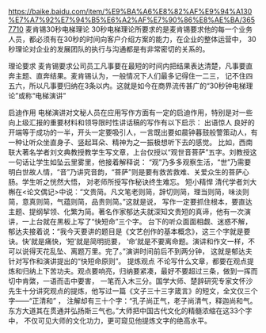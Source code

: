 
https://baike.baidu.com/item/%E9%BA%A6%E8%82%AF%E9%94%A130%E7%A7%92%E7%94%B5%E6%A2%AF%E7%90%86%E8%AE%BA/3657710
麦肯锡30秒电梯理论
30秒电梯理论所要求的是麦肯锡要求他的每一个业务人员，都必须有在30秒的时间向客户介绍方案的能力，在企业的整体运营中，
30秒理论对企业的发展团队的执行与沟通都是有非常密切的关系的。

理论要求
麦肯锡要求公司员工凡事要在最短的时间内把结果表达清楚，凡事要直奔主题、直奔结果。麦肯锡认为，一般情况下人们最多记得住一二三，
记不住四五六，所以凡事要归纳在3条以内。这就是如今在商界流传甚广的“30秒钟电梯理论”或称“电梯演讲”

启迪作用
电梯演讲对文秘人员在应用写作方面有一定的启迪作用，特别是对一些向上级汇报的重要材料和领导限时性讲话稿的写作有以下启示：
出语惊人
良好的开端等于成功的一半，开头一定要吸引人，一言既出要如晨钟暮鼓般警策动人，有一种让听众坐直身子、竖起耳朵、精神为之一振极想听下去的感觉。
比如，西南联大著名学者刘文典教授教学生写文章，上台仅授以“观世音菩萨”五字。刘教授这一句话让学生如坠云里雾里，他接着解释说：
“观”乃多多观察生活，“世”乃需要明白世故人情，“音”乃讲究音韵，“菩萨”则是要有救苦救难、关爱众生的菩萨心肠。学生听之恍然大悟，
对老师所授写作秘诀终生难忘。
短小精悍
清代学者刘大槲在<论文偶记>中说：“文贵简。凡文笔老则简，辞切则简，理当则简，味淡则简，意真则简，气蕴则简，品贵则简。”这就是说，
写作一定要抓住根本，要直达主题、提纲挈领、化繁为简。著名作家郁达夫就深知文贵短的真谛，他有一次演讲，一上台就在黑板上写了“快短命”三个字。
台下的听众面面相觑、迷惑不解，郁达夫接着说：“我今天要讲的题目是《文艺创作的基本概念》，这三个字就是要诀。快’就是痛快，‘短’就是简明扼要，
‘命’就是不要离命题。演讲和作文一样，不可以说得天花乱坠、离题万里。完了。”演讲时间前后不到两分钟，
这就是郁达夫针对写作和演讲提出的“快短命原则”。
提炼观点
不论写什么文章，都要在观点提炼和归纳上下苦功夫。观点要响亮，归纳要紧凑，最好不要超过三条，做到一挥而切中肯綮，一语而击中要害，
一笔而入木三分。国学大师、楚辞研究专家文怀沙先生十分讲究观点的提炼，他写过一篇《文子三十三字箴言》的短文，全文仅三个字——“正清和” ，
注解却有三十个字：“孔子尚正气，老子尚清气，释迦尚和气。东方大道其在贯通并弘扬斯三气也。”大师把中国古代文化的精髓浓缩在这33个字中，
不仅可见大师的文化功力，更可窥见他提炼文字的绝高水平。
